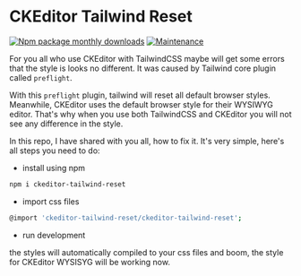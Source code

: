 # CKEditor Tailwind Reset
[![Npm package monthly downloads](https://badgen.net/npm/dm/ckeditor-tailwind-reset)](https://npmjs.com/package/ckeditor-tailwind-reset) [![Maintenance](https://img.shields.io/badge/Maintained%3F-yes-green.svg)](https://GitHub.com/Naereen/StrapDown.js/graphs/commit-activity)


For you all who use CKEditor with TailwindCSS maybe will get some errors that the style is looks no different. It was caused by Tailwind core plugin called `preflight`. 

With this `preflight` plugin, tailwind will reset all default browser styles. Meanwhile, CKEditor uses the default browser style for their WYSIWYG editor. That's why when you use both TailwindCSS and CKEditor you will not see any difference in the style.

In this repo, I have shared with you all, how to fix it. It's very simple, here's all steps you need to do:

- install using npm
```bash
npm i ckeditor-tailwind-reset
```

- import css files
```bash
@import 'ckeditor-tailwind-reset/ckeditor-tailwind-reset';
```

- run development

the styles will automatically compiled to your css files and boom, the style for CKEditor WYSISYG will be working now.
